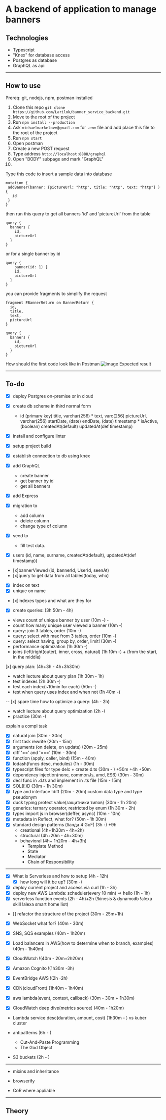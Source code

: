 A backend of application to manage banners
=====
## Technologies

- Typescript
- "Knex" for database access
- Postgres as database
- GraphQL as api
----

## How to use
Prereq: git, nodejs, npm, postman installed
1. Clone this repo `git clone https://github.com/Larilok/banner_service_backend.git`
2. Move to the root of the project
3. Run `npm install --production` 
4. Ask `michaelmarkelovv@gmail.com` for `.env` file and add place this file to the root of the project
5. Run `npm start`
6. Open postman
7. Create a new POST request
8. Type address `http://localhost:8888/graphql`
9. Open "BODY" subpage and mark "GraphQL"
10. 
Type this code to insert a sample data into database
 ```
 mutation {
  addBanner(banner: {pictureUrl: "http", title: "http", text: "http"} ) {
    id
  }
}
```
then run this query to get all banners 'id' and 'pictureUrl' from the table
```
query {
  banners {
    id,
    pictureUrl
  }
}
```
or for a single banner by id
```
query {
    banner(id: 1) {
    id,
    pictureUrl
  }
}
```
you can provide fragments to simplify the request
```
fragment FBannerReturn on BannerReturn {
  id,
  title,
  text,
  pictureUrl
}

query {
  banners {
    id,
    pictureUrl
  }
}
```
How should the first code look like in Postman 
![image](https://user-images.githubusercontent.com/31710921/95856210-56d9c300-0d62-11eb-82be-ca01fbbdc700.png)
Expected result 

----

## To-do

- [x] deploy Postgres on-premise or in cloud
- [x] create db scheme in third normal form
    - id (primary key)
      title, varchar(256) *
      text, varc(256)
      pictureUrl, varchar(256)
      startDate, (date)
      endDate, (date) timestamp *
      isActive, (boolean)
      createdAt(default)
      updatedAt(def timestamp)

- [x] install and configure linter
- [x] setup project build
- [x] establish connection to db using knex
- [x] add GraphQL 
    - create banner
    - get banner by id
    - get all banners
- [x] add Express
- [x] migration to
  - add column
  - delete column
  - change type of column
- [x] seed to
  - fill test data.


- [x] users (id, name, surname, createdAt(default), updatedAt(def timestamp))
- [x]bannerViewed (id, bannerId, UserId, seenAt)
- [x]query to get data from all tables(today, who)
- [x] index on text
- [x] unique on name

- [x]indexes types and what are they for

- [x] create queries:                                        (3h 50m - 4h)
- views count of unique banner by user                 (10m -) -
- count how many unique user viewed a banner           (10m -)
- query: join 3 tables, order                          (10m -)
- query: select with max from 3 tables, order          (10m -)
- query: select having, group by, order, limit!        (30m -)
- performance optimization                             (1h 30m -)
- joins (left/right(outer), inner, cross, natural)     (1h 10m -) +
(from the start, in the middle)

[x] query plan:                                        (4h+3h - 4h+3h30m) 
 - watch lecture about query plan                      (1h 30m - 1h)
 - test indexes                                        (2h 30m -)
  - test each index(~10min for each)                   (50m -)
  - test when query uses index and when not            (1h 40m -)

-- [x] spare time
how to optimize a query:                               (4h - 2h)
 - watch lecture about query optimization              (2h -)
 - practice                                            (30m -)

explain a compl task

- [x] natural join                                        (30m - 30m)
- [x] first task rewrite                                  (20m - 15m)
- [x] arguments (on delete, on update)                    (20m - 25m)
- [x] diff '==' and '==='                                 (10m - 30m)
- [x] function (apply, caller, bind)                      (15m - 40m)
- [x] lodash(funcs desc, modules)                         (1h - 30m)
- [x] typescript files for type delc + create d.ts        (30m - ) +50m +4h +50m
- [x] dependency injection(none, commonJs, amd, ES6)      (30m - 30m)
- [x] decl func in .d.ts and implement in .ts file        (15m - 15m)
- [x] SOL(I!)D                                            (30m - 1h 30m)
- [x] type and interface !diff                            (20m - 20m)
custom data type and type pseudonym
- [x] duck typing protect value(защитники типов)          (30m - 1h 20m)
- [x] generics: ternary operator, restricted by enum      (1h 30m - 2h)
- [x] types import js in browser(deffer, async)           (10m - 10m)
- [x] metadata in Reflect, what for?                      (50m - 1h 30m)
- [x] standard design patterns (банда 4 GoF)               (3h -) +9h
  - creational                                            (4h+1h30m - 4h+2h) 
  - structural                                            (4h+20m - 4h+30m) 
  - behavioral                                            (4h+ 1h20m - 4h+3h) 
    - Template Method
    - State
    - Mediator
    - Chain of Responsibility

---------------------------------------------------------------------------------
- [x] What is Serverless and how to setup                     (4h - 12h)
  - [x] how long will it be up?                               (30m -)
  <!-- timeout in Function settings up to 15 min -->
- [x] deploy current project and access via curl              (1h - 3h)
- [x] deploy new AWS Lambda: scheduler(every 10 min) => hello (1h - 1h)
- [x] serverless function events                              (2h - 4h)+2h
  (!kinesis & dynamodb
   !alexa skill
   !alexa smart home
   !iot) 
- [] refactor the structure of the project                    (30m - 25m+1h)



- [x] WebSocket what for?                                 (40m - 30m)
- [x] SNS, SQS examples                                   (40m - 1h20m)
- [x] Load balancers in AWS(how to determine when to branch,
 examples)                                                (40m - 1h40m)
- [x] CloudWatch                                          !(40m - 20m+2h20m)
- [x] Amazon Cognito                                      !(1h30m -3h)
- [x] EventBridge AWS                                     !(2h -2h)

- [x] CDN(cloudFront)                                     (1h40m - 1h40m)
- [x] aws lambda(event, context, callback)                (30m - 30m + 1h30m)
- [x] CloudWatch deep dive(metrics source)                (40m - 1h20m)

- Lambda service desc(duration, amount, cost)             (1h30m - )
  vs kuber cluster

- antipatterns                                            (6h - )
  - Cut-And-Paste Programming
  - The God Object
  
- S3 buckets                                              (2h - )
---------------------------------------------------------------------------------
- mixins and inheritance


- browserify
- CoR where appliable
---

## Theory

